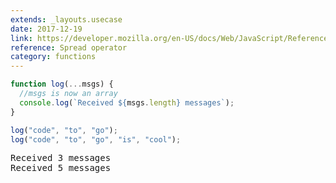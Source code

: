 ```yaml
---
extends: _layouts.usecase
date: 2017-12-19
link: https://developer.mozilla.org/en-US/docs/Web/JavaScript/Reference/Operators/Spread_operator
reference: Spread operator
category: functions
---
```


```javascript
function log(...msgs) {
  //msgs is now an array
  console.log(`Received ${msgs.length} messages`);
}

log("code", "to", "go");
log("code", "to", "go", "is", "cool");
```

<pre class="output">
Received 3 messages
Received 5 messages
</pre>

